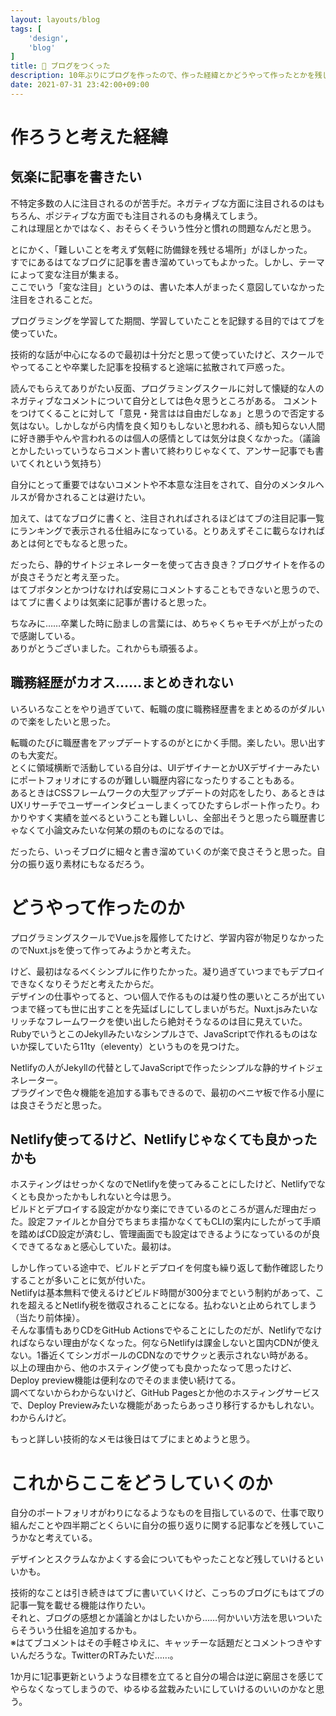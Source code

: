 ```yaml
---
layout: layouts/blog
tags: [
	'design',
	'blog'
]
title: 🔧 ブログをつくった
description: 10年ぶりにブログを作ったので、作った経緯とかどうやって作ったとかを残しておく。
date: 2021-07-31 23:42:00+09:00
---
```


# 作ろうと考えた経緯

## 気楽に記事を書きたい

不特定多数の人に注目されるのが苦手だ。ネガティブな方面に注目されるのはもちろん、ポジティブな方面でも注目されるのも身構えてしまう。  
これは理屈とかではなく、おそらくそういう性分と慣れの問題なんだと思う。

とにかく、「難しいことを考えず気軽に防備録を残せる場所」がほしかった。  
すでにあるはてなブログに記事を書き溜めていってもよかった。しかし、テーマによって変な注目が集まる。  
ここでいう「変な注目」というのは、書いた本人がまったく意図していなかった注目をされることだ。

プログラミングを学習してた期間、学習していたことを記録する目的ではてブを使っていた。

技術的な話が中心になるので最初は十分だと思って使っていたけど、スクールでやってることや卒業した記事を投稿すると途端に拡散されて戸惑った。

読んでもらえてありがたい反面、プログラミングスクールに対して懐疑的な人のネガティブなコメントについて自分としては色々思うところがある。
コメントをつけてくることに対して「意見・発言はは自由だしなぁ」と思うので否定する気はない。しかしながら内情を良く知りもしないと思われる、顔も知らない人間に好き勝手やんや言われるのは個人の感情としては気分は良くなかった。（議論とかしたいっていうならコメント書いて終わりじゃなくて、アンサー記事でも書いてくれという気持ち）

自分にとって重要ではないコメントや不本意な注目をされて、自分のメンタルヘルスが脅かされることは避けたい。

加えて、はてなブログに書くと、注目されればされるほどはてブの注目記事一覧にランキングで表示される仕組みになっている。とりあえずそこに載らなければあとは何とでもなると思った。

だったら、静的サイトジェネレーターを使って古き良き？ブログサイトを作るのが良さそうだと考え至った。  
はてブボタンとかつけなければ安易にコメントすることもできないと思うので、はてブに書くよりは気楽に記事が書けると思った。

ちなみに……卒業した時に励ましの言葉には、めちゃくちゃモチベが上がったので感謝している。  
ありがとうございました。これからも頑張るよ。

## 職務経歴がカオス……まとめきれない

いろいろなことをやり過ぎていて、転職の度に職務経歴書をまとめるのがダルいので楽をしたいと思った。

転職のたびに職歴書をアップデートするのがとにかく手間。楽したい。思い出すのも大変だ。  
とくに領域横断で活動している自分は、UIデザイナーとかUXデザイナーみたいにポートフォリオにするのが難しい職歴内容になったりすることもある。  
あるときはCSSフレームワークの大型アップデートの対応をしたり、あるときはUXリサーチでユーザーインタビューしまくってひたすらレポート作ったり。わかりやすく実績を並べるということも難しいし、全部出そうと思ったら職歴書じゃなくて小論文みたいな何某の類のものになるのでは。

だったら、いっそブログに細々と書き溜めていくのが楽で良さそうと思った。自分の振り返り素材にもなるだろう。

# どうやって作ったのか

プログラミングスクールでVue.jsを履修してたけど、学習内容が物足りなかったのでNuxt.jsを使って作ってみようかと考えた。

けど、最初はなるべくシンプルに作りたかった。凝り過ぎていつまでもデプロイできなくなりそうだと考えたからだ。  
デザインの仕事やってると、つい個人で作るものは凝り性の悪いところが出ていつまで経っても世に出すことを先延ばしにしてしまいがちだ。Nuxt.jsみたいなリッチなフレームワークを使い出したら絶対そうなるのは目に見えていた。  
RubyでいうとこのJekyllみたいなシンプルさで、JavaScriptで作れるものはないか探していたら11ty（eleventy）というものを見つけた。

Netlifyの人がJekyllの代替としてJavaScriptで作ったシンプルな静的サイトジェネレーター。  
プラグインで色々機能を追加する事もできるので、最初のベニヤ板で作る小屋には良さそうだと思った。

## Netlify使ってるけど、Netlifyじゃなくても良かったかも

ホスティングはせっかくなのでNetlifyを使ってみることにしたけど、Netlifyでなくとも良かったかもしれないと今は思う。  
ビルドとデプロイする設定がかなり楽にできているのところが選んだ理由だった。設定ファイルとか自分でちまちま描かなくてもCLIの案内にしたがって手順を踏めばCD設定が済むし、管理画面でも設定はできるようになっているのが良くできてるなぁと感心していた。最初は。  

しかし作っている途中で、ビルドとデプロイを何度も繰り返して動作確認したりすることが多いことに気が付いた。  
Netlifyは基本無料で使えるけどビルド時間が300分までという制約があって、これを超えるとNetlify税を徴収されることになる。払わないと止められてしまう（当たり前体操）。  
そんな事情もありCDをGitHub Actionsでやることにしたのだが、Netlifyでなければならない理由がなくなった。何ならNetlifyは課金しないと国内CDNが使えない。1番近くてシンガポールのCDNなのでサクッと表示されない時がある。  
以上の理由から、他のホスティング使っても良かったなって思ったけど、Deploy preview機能は便利なのでそのまま使い続けてる。  
調べてないからわからないけど、GitHub Pagesとか他のホスティングサービスで、Deploy Previewみたいな機能があったらあっさり移行するかもしれない。わからんけど。

もっと詳しい技術的なメモは後日はてブにまとめようと思う。

# これからここをどうしていくのか

自分のポートフォリオがわりになるようなものを目指しているので、仕事で取り組んだことや四半期ごとくらいに自分の振り返りに関する記事などを残していこうかなと考えている。

デザインとスクラムなかよくする会についてもやったことなど残していけるといいかも。

技術的なことは引き続きはてブに書いていくけど、こっちのブログにもはてブの記事一覧を載せる機能は作りたい。  
それと、ブログの感想とか議論とかはしたいから……何かいい方法を思いついたらそういう仕組を追加するかも。  
※はてブコメントはその手軽さゆえに、キャッチーな話題だとコメントつきやすいんだろうな。TwitterのRTみたいだ……。

1か月に1記事更新というような目標を立てると自分の場合は逆に窮屈さを感じてやらなくなってしまうので、ゆるゆる盆栽みたいにしていけるのいいのかなと思う。

